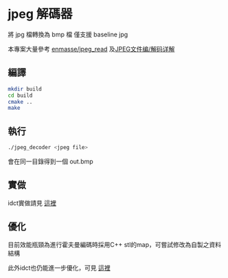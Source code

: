 # jpeg 解碼器

將 jpg 檔轉換為 bmp 檔
僅支援 baseline jpg

本專案大量參考 [enmasse/jpeg_read](https://github.com/enmasse/jpeg_read)
及[JPEG文件编/解码详解](http://blog.csdn.net/lpt19832003/article/details/1713718)

## 編譯

``` sh
mkdir build
cd build
cmake ..
make
```

## 執行

``` sh
./jpeg_decoder <jpeg file>
```
會在同一目錄得到一個 out.bmp

## 實做
idct實做請見 [這裡](https://hackmd.io/MYZhDYE4HZgRgLQCNoBNEBYBm4CmCBDLJfDXABgFYAOayjVSkYIA)

## 優化
目前效能瓶頸為進行霍夫曼編碼時採用C++ stl的map，可嘗試修改為自製之資料結構

此外idct也仍能進一步優化，可見 [這裡](http://blog.sina.com.cn/s/blog_4e19c4c80100gjbf.html)
